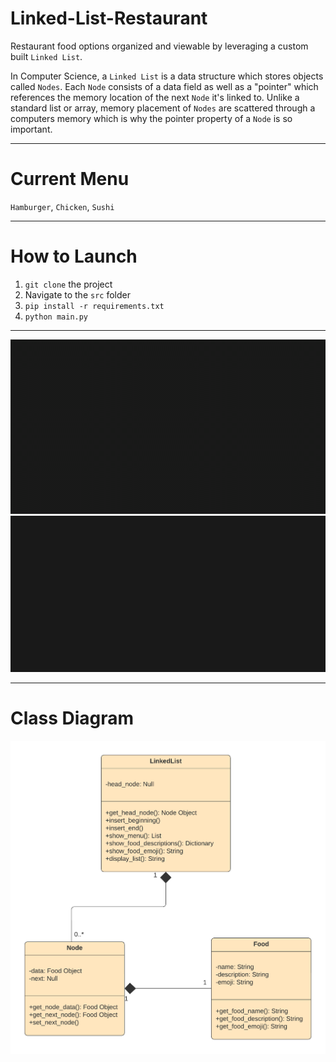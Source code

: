 # Linked-List-Restaurant

Restaurant food options organized and viewable by leveraging a custom built `Linked List`. 

In Computer Science, a `Linked List` is a data structure which stores objects called `Nodes`. Each `Node` consists of a data field as well as a "pointer" which references the memory location of the next `Node` it's linked to. Unlike a standard list or array, memory placement of `Nodes` are scattered through a computers memory which is why the pointer property of a `Node` is so important. 

---

# Current Menu
`Hamburger`,
`Chicken`,
`Sushi`

---

# How to Launch 
1. `git clone` the project
2. Navigate to the `src` folder
3. `pip install -r requirements.txt`
4. `python main.py`

---

![Title](src/images/title.gif?raw=true "Title")
![Menu](src/images/menu.gif?raw=true "Menu")

---


# Class Diagram
![Class Diagram](src/images/class-diagram.png?raw=true "Class Diagram")
